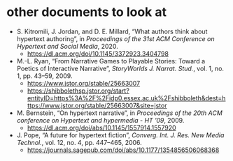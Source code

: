 # other documents to look at

* S. Kitromili, J. Jordan, and D. E. Millard, “What authors think about hypertext authoring”, in *Proceedings of the 31st ACM Conference on Hypertext and Social Media*, 2020.
    * https://dl.acm.org/doi/10.1145/3372923.3404798
* M.-L. Ryan, “From Narrative Games to Playable Stories: Toward a Poetics of Interactive Narrative”, *StoryWorlds J. Narrat. Stud.*, vol. 1, no. 1, pp. 43–59, 2009.
    * https://www.jstor.org/stable/25663007 
    *  https://shibbolethsp.jstor.org/start?entityID=https%3A%2F%2Fidp0.essex.ac.uk%2Fshibboleth&dest=https://www.jstor.org/stable/25663007&site=jstor 
* M. Bernstein, “On hypertext narrative”, in *Proceedings of the 20th ACM conference on Hypertext and hypermedia - HT ’09*, 2009.
    * https://dl.acm.org/doi/abs/10.1145/1557914.1557920
* J. Pope, “A future for hypertext fiction”, *Converg. Int. J. Res. New Media Technol.*, vol. 12, no. 4, pp. 447–465, 2006.
    * https://journals.sagepub.com/doi/abs/10.1177/1354856506068368